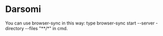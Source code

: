 # Darsomi
You can use browser-sync in this way: type browser-sync start --server -directory --files "**/*" in cmd.